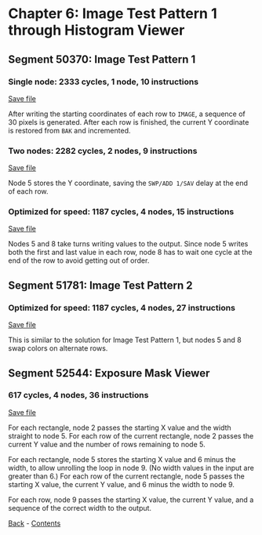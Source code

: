 # Chapter 6: Image Test Pattern 1 through Histogram Viewer

## Segment 50370: Image Test Pattern 1

### Single node: 2333 cycles, 1 node, 10 instructions

[Save file](save/50370.1.txt)

After writing the starting coordinates of each row to `IMAGE`, a sequence of 30 pixels is generated. After each row is finished, the current Y coordinate is restored from `BAK` and incremented.

### Two nodes: 2282 cycles, 2 nodes, 9 instructions

[Save file](save/50370.2.txt)

Node 5 stores the Y coordinate, saving the `SWP/ADD 1/SAV` delay at the end of each row.

### Optimized for speed: 1187 cycles, 4 nodes, 15 instructions

[Save file](save/50370.0.txt)

Nodes 5 and 8 take turns writing values to the output. Since node 5 writes both the first and last value in each row, node 8 has to wait one cycle at the end of the row to avoid getting out of order.

## Segment 51781: Image Test Pattern 2

### Optimized for speed: 1187 cycles, 4 nodes, 27 instructions

[Save file](save/51781.1.txt)

This is similar to the solution for Image Test Pattern 1, but nodes 5 and 8 swap colors on alternate rows.

## Segment 52544: Exposure Mask Viewer

### 617 cycles, 4 nodes, 36 instructions

[Save file](save/52544.1.txt)

For each rectangle, node 2 passes the starting X value and the width straight to node 5. For each row of the current rectangle, node 2 passes the current Y value and the number of rows remaining to node 5.

For each rectangle, node 5 stores the starting X value and 6 minus the width, to allow unrolling the loop in node 9. (No width values in the input are greater than 6.) For each row of the current rectangle, node 5 passes the starting X value, the current Y value, and 6 minus the width to node 9.

For each row, node 9 passes the starting X value, the current Y value, and a sequence of the correct width to the output.

[Back](chapter05.md) - [Contents](README.md)
